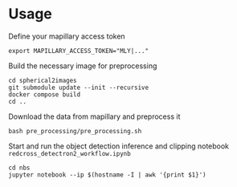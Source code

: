 # Usage


Define your mapillary access token
```
export MAPILLARY_ACCESS_TOKEN="MLY|..."
```

Build the necessary image for preprocessing
```
cd spherical2images
git submodule update --init --recursive
docker compose build
cd ..
```

Download the data from mapillary and preprocess it
```
bash pre_processing/pre_processing.sh
```

Start and run the object detection inference and clipping notebook
`redcross_detectron2_workflow.ipynb`
```
cd nbs
jupyter notebook --ip $(hostname -I | awk '{print $1}')
```
